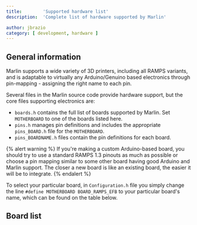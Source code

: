 ```yaml
---
title:        'Supported hardware list'
description:  'Complete list of hardware supported by Marlin'

author: jbrazio
category: [ development, hardware ]
---
```


## General information
Marlin supports a wide variety of 3D printers, including all RAMPS variants, and is adaptable to virtually any Arduino/Genuino based electronics through pin-mapping - assigning the right name to each pin.

Several files in the Marlin source code provide hardware support, but the core files supporting electronics are:

 - `boards.h` contains the full list of boards supported by Marlin. Set `MOTHERBOARD` to one of the boards listed here.
 - `pins.h` manages pin definitions and includes the appropriate `pins_BOARD.h` file for the `MOTHERBOARD`.
 - `pins_BOARDNAME.h` files contain the pin definitions for each board.

{% alert warning %}
If you're making a custom Arduino-based board, you should try to use a standard RAMPS 1.3 pinouts as much as possible or choose a pin mapping similar to some other board having good Arduino and Marlin support. The closer a new board is like an existing board, the easier it will be to integrate.
{% endalert %}

To select your particular board, in `Configuration.h` file you simply change the line `#define MOTHERBOARD BOARD_RAMPS_EFB` to your particular board's name, which can be found on the table below.

## Board list

<table id="board_list" class="table table-condensed table-striped"></table>
<script type="text/javascript">
  head.ready("sheetrock.min.js", function() {
    $('#board_list').sheetrock({
      url: "https://docs.google.com/spreadsheets/d/" +
        "1K4e1GaA4xuNfUGyIw57vxPGuUzQSv5wktTQBHdCVCKU#gid=525308416",
    });
  });
</script>
